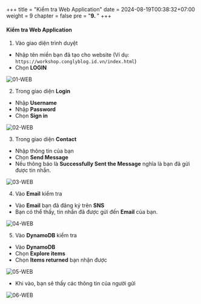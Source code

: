 +++
title = "Kiểm tra Web Application"
date = 2024-08-19T00:38:32+07:00
weight = 9
chapter = false
pre = "<b>9. </b>"
+++

#### Kiểm tra Web Application

1. Vào giao diện trình duyệt

- Nhập tên miền bạn đã tạo cho website (Ví dụ: `https://workshop.conglyblog.id.vn/index.html`)
- Chọn **LOGIN**

![01-WEB](/images/10/10-testweb-01.png?width=90pc)

2. Trong giao diện **Login**

- Nhập **Username**
- Nhập **Password**
- Chọn **Sign in**

![02-WEB](/images/10/10-testweb-02.png?width=90pc)

3. Trong giao diện **Contact**

- Nhập thông tin của bạn
- Chọn **Send Message**
- Nếu thông báo là **Successfully Sent the Message** nghĩa là bạn đã gửi được tin nhắn.

![03-WEB](/images/10/10-testweb-03.png?width=90pc)

4. Vào **Email** kiểm tra

- Vào **Email** bạn đã đăng ký trên **SNS**
- Bạn có thể thấy, tin nhắn đã được gửi đến **Email** của bạn.

![04-WEB](/images/10/10-testweb-04.png?width=90pc)

5. Vào **DynamoDB** kiểm tra

- Vào **DynamoDB**
- Chọn **Explore items**
- Chọn **Items returned** bạn nhận được

![05-WEB](/images/10/10-testweb-05.png?width=90pc)

- Khi vào, bạn sẽ thấy các thông tin của người gửi

![06-WEB](/images/10/10-testweb-06.png?width=90pc)
